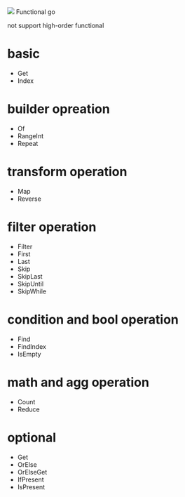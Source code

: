 <img src="https://travis-ci.org/dangerous1990/functional-go.svg?branch=master">
Functional go 

not support high-order functional

# basic
* Get
* Index

# builder opreation
* Of
* RangeInt
* Repeat

# transform operation
* Map 
* Reverse

# filter operation
* Filter
* First
* Last
* Skip
* SkipLast
* SkipUntil
* SkipWhile

# condition and bool operation
* Find
* FindIndex
* IsEmpty

# math and agg operation
* Count
* Reduce

# optional

* Get
* OrElse
* OrElseGet
* IfPresent
* IsPresent


